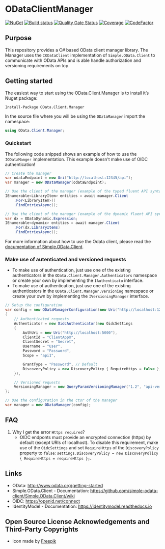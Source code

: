 # ODataClientManager

[![NuGet](https://img.shields.io/nuget/v/OData.Client.Manager.svg)](https://www.nuget.org/packages/OData.Client.Manager)
[![Build status](https://ci.appveyor.com/api/projects/status/6bx528e35dt43783/branch/master?svg=true)](https://ci.appveyor.com/project/SiberaIndustries/odata-client-manager/branch/master)
[![Quality Gate Status](https://sonarcloud.io/api/project_badges/measure?project=SiberaIndustries_OData.Client.Manager&metric=alert_status)](https://sonarcloud.io/dashboard?id=SiberaIndustries_OData.Client.Manager)
[![Coverage](https://sonarcloud.io/api/project_badges/measure?project=SiberaIndustries_OData.Client.Manager&metric=coverage)](https://sonarcloud.io/dashboard?id=SiberaIndustries_OData.Client.Manager)
[![CodeFactor](https://www.codefactor.io/repository/github/siberaindustries/odata.client.manager/badge)](https://www.codefactor.io/repository/github/siberaindustries/odata.client.manager)

## Purpose

This repository provides a C# based OData client manager library.
The Manager uses the `IODataClient` implementation of `Simple.OData.Client` to communicate with OData APIs and is able handle authorization and versioning requirements on top.

## Getting started

The easiest way to start using the OData.Client.Manager is to install it’s Nuget package:

```sh
Install-Package OData.Client.Manager
```

In the source file where you will be using the `ODataManager` import the namespace:

```cs
using OData.Client.Manager;
```

### Quickstart

The following code snipped shows an example of how to use the `IODataManger` implementation.
This example doesn't make use of OIDC authentication!

```cs
// Create the manager
var odataEndpoint = new Uri("http://localhost:12345/api");
var manager = new ODataManager(odataEndpoint);

// Use the client of the manager (example of the typed fluent API syntax)
IEnumerable<LibraryItem> entities = await manager.Client
    .For<LibraryItem>()
    .FindEntriesAsync();

// Use the client of the manager (example of the dynamic fluent API syntax)
var dx = ODataDynamic.Expression;
IEnumerable<dynamic> entities = await manager.Client
    .For(dx.LibraryItems)
    .FindEntriesAsync();
```

For more information about how to use the Odata client, please read the [documentation of Simple.OData.Client](https://github.com/simple-odata-client/Simple.OData.Client/wiki).

### Make use of autenticated and versioned requests

* To make use of authentication, just use one of the existing authenticators in the `OData.Client.Manager.Authenticators` namespace or create your own by implementing the `IAuthenticato` interface.
* To make use of authentication, just use one of the existing authenticators in the `OData.Client.Manager.Versioning` namespace or create your own by implementing the `IVersioningManager` interface.

```cs
// Setup the configuration
var config = new ODataManagerConfiguration(new Uri("http://localhost:12345/api"))
{
    // Authenticated requests
    Authenticator = new OidcAuthenticator(new OidcSettings
    {
        AuthUri = new Uri("http://localhost:5000"),
        ClientId = "ClientAppX",
        ClientSecret = "Secret",
        Username = "User",
        Password = "Password",
        Scope = "api1",

        GrantType = "Password", // Default
        DiscoveryPolicy = new DiscoveryPolicy { RequireHttps = false },
    }),

    // Versioned requests
    VersioningManager = new QueryParamVersioningManager("1.2", "api-version"), 
};

// Use the configuration in the ctor of the manager
var manager = new ODataManager(config);
```

## FAQ

1. Why I get the error `Https required`?
    * OIDC endponts must provide an encrypted connection (https) by default (except URIs of localhost). To disable this requirement, make use of the `OidcSettings` and set `RequireHttps` of the `DiscoveryPolicy` property to `false`: `settings.DiscoveryPolicy = new DiscoveryPolicy { RequireHttps = requireHttps };`.

## Links

* OData: <http://www.odata.org/getting-started>
* Simple.OData.Client - Documentation: <https://github.com/simple-odata-client/Simple.OData.Client/wiki>
* OIDC: <https://openid.net/connect>
* IdentityModel - Documentation: <https://identitymodel.readthedocs.io>

## Open Source License Acknowledgements and Third-Party Copyrights

* Icon made by [Freepik](https://www.flaticon.com/authors/freepik)
